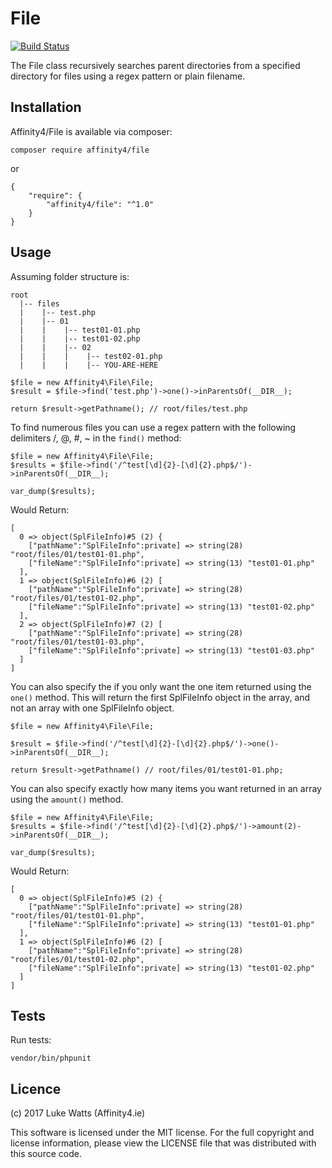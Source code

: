 # File

[![Build Status](https://travis-ci.org/affinity4/File.svg?branch=master)](https://travis-ci.org/affinity4/File)

The File class recursively searches parent directories from a specified directory for files using a regex pattern or plain filename.

## Installation
Affinity4/File is available via composer:

`composer require affinity4/file`

or

```
{
    "require": {
        "affinity4/file": "^1.0"
    }
}
```

## Usage
Assuming folder structure is:

```
root
  |-- files
  |    |-- test.php
  |    |-- 01
  |    |    |-- test01-01.php
  |    |    |-- test01-02.php
  |    |    |-- 02
  |    |    |    |-- test02-01.php
  |    |    |    |-- YOU-ARE-HERE
```

``` 
$file = new Affinity4\File\File;
$result = $file->find('test.php')->one()->inParentsOf(__DIR__);

return $result->getPathname(); // root/files/test.php
``` 

To find numerous files you can use a regex pattern with the following delimiters /, @, #, ~ in the `find()` method:

```
$file = new Affinity4\File\File;
$results = $file->find('/^test[\d]{2}-[\d]{2}.php$/')->inParentsOf(__DIR__);

var_dump($results); 
```

Would Return:

```
[
  0 => object(SplFileInfo)#5 (2) {
    ["pathName":"SplFileInfo":private] => string(28) "root/files/01/test01-01.php",
    ["fileName":"SplFileInfo":private] => string(13) "test01-01.php"
  ],
  1 => object(SplFileInfo)#6 (2) [
    ["pathName":"SplFileInfo":private] => string(28) "root/files/01/test01-02.php",
    ["fileName":"SplFileInfo":private] => string(13) "test01-02.php"
  ],
  2 => object(SplFileInfo)#7 (2) [
    ["pathName":"SplFileInfo":private] => string(28) "root/files/01/test01-03.php",
    ["fileName":"SplFileInfo":private] => string(13) "test01-03.php"
  ]
]
```

You can also specify the if you only want the one item returned using the `one()` method. This will return the first SplFileInfo object in the array, and not an array with one SplFileInfo object.
 
```
$file = new Affinity4\File\File;

$result = $file->find('/^test[\d]{2}-[\d]{2}.php$/')->one()->inParentsOf(__DIR__);

return $result->getPathname() // root/files/01/test01-01.php;
```

You can also specify exactly how many items you want returned in an array using the `amount()` method.

```
$file = new Affinity4\File\File;
$results = $file->find('/^test[\d]{2}-[\d]{2}.php$/')->amount(2)->inParentsOf(__DIR__);

var_dump($results); 
```

Would Return:

```
[
  0 => object(SplFileInfo)#5 (2) {
    ["pathName":"SplFileInfo":private] => string(28) "root/files/01/test01-01.php",
    ["fileName":"SplFileInfo":private] => string(13) "test01-01.php"
  ],
  1 => object(SplFileInfo)#6 (2) [
    ["pathName":"SplFileInfo":private] => string(28) "root/files/01/test01-02.php",
    ["fileName":"SplFileInfo":private] => string(13) "test01-02.php"
  ]
]
```

## Tests

Run tests:

```
vendor/bin/phpunit
```

## Licence
(c) 2017 Luke Watts (Affinity4.ie)

This software is licensed under the MIT license. For the
full copyright and license information, please view the
LICENSE file that was distributed with this source code.